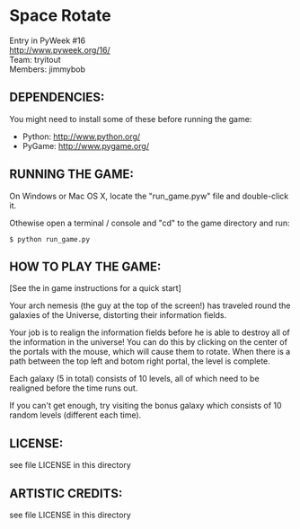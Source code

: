 Space Rotate
===============

Entry in PyWeek #16  
<http://www.pyweek.org/16/>  
Team: tryitout  
Members: jimmybob

DEPENDENCIES:
------------

You might need to install some of these before running the game:

  * Python:     <http://www.python.org/>  
  * PyGame:     <http://www.pygame.org/>

RUNNING THE GAME:
----------------

On Windows or Mac OS X, locate the "run_game.pyw" file and double-click it.

Othewise open a terminal / console and "cd" to the game directory and run:

    $ python run_game.py

HOW TO PLAY THE GAME:
--------------------

[See the in game instructions for a quick start]

Your arch nemesis (the guy at the top of the screen!) has traveled round 
the galaxies of the Universe, distorting their information fields.

Your job is to realign the information fields before he is able to destroy 
all of the information in the universe!  You can do this by clicking on the 
center of the portals with the mouse, which will cause them to rotate.  When there is a path between the top left and botom right portal, the level 
is complete.

Each galaxy (5 in total) consists of 10 levels, all of which need to be realigned before the time runs out.

If you can't get enough, try visiting the bonus galaxy which consists of 
10 random levels (different each time).

LICENSE:
-------

see file LICENSE in this directory


ARTISTIC CREDITS:
-----------------

see file LICENSE in this directory
